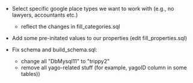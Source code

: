 - Select specific google place types we want to work with (e.g., no lawyers, 
	accountants etc.)
  - reflect the changes in fill_categories.sql

- Add some pre-initated values to our properties (edit fill_properties.sql)

- Fix schema and build_schema.sql:
  - change all "DbMysql11" to "trippy2"
  - remove all yago-related stuff (for example, yagoID column in some tables))

